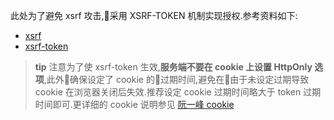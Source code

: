 
此处为了避免 xsrf 攻击,采用 XSRF-TOKEN 机制实现授权.参考资料如下:
* [xsrf](https://en.wikipedia.org/wiki/Cross-site_request_forgery)
* [xsrf-token](https://stormpath.com/blog/angular-xsrf)

> **tip**
> 注意为了使 xsrf-token 生效,**服务端不要在 cookie 上设置 HttpOnly 选项**,此外确保设定了 cookie 的过期时间,避免在由于未设定过期导致 cookie 在浏览器关闭后失效.推荐设定 cookie 过期时间略大于 token 过期时间即可.更详细的 cookie 说明参见 [阮一峰 cookie](http://javascript.ruanyifeng.com/bom/cookie.html#toc7)